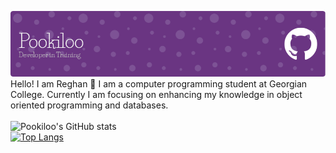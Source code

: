 [![MasterHead](https://github.com/Pookiloo/Pookiloo/blob/main/github-header-image.png?raw=true)](https://github.com/Pookiloo)<br>
Hello! I am Reghan 👋
I am a computer programming student at Georgian College. Currently I am focusing on enhancing my knowledge in object oriented programming and databases.<br><br>
![Pookiloo's GitHub stats](https://github-readme-stats.vercel.app/api?username=Pookiloo&show_icons=true&theme=transparent)<br>
[![Top Langs](https://github-readme-stats.vercel.app/api/top-langs/?username=Pookiloo&layout=donut&theme=transparent)](https://github.com/anuraghazra/github-readme-stats)
